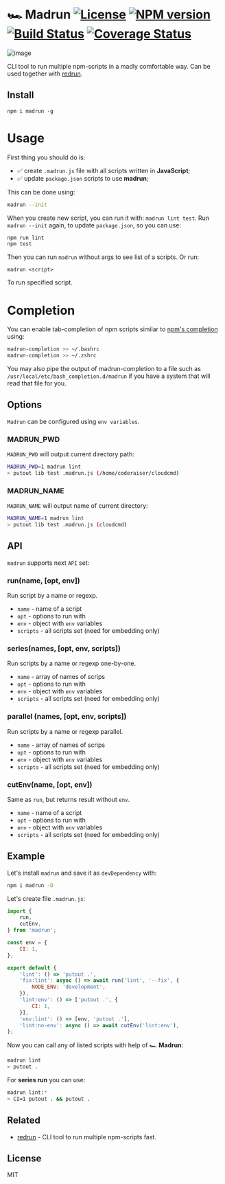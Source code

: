 # 🏎 Madrun [![License][LicenseIMGURL]][LicenseURL] [![NPM version][NPMIMGURL]][NPMURL] [![Build Status][BuildStatusIMGURL]][BuildStatusURL] [![Coverage Status][CoverageIMGURL]][CoverageURL]

![image](https://user-images.githubusercontent.com/1573141/223524904-4175548f-1e30-4745-bf2e-c2f4ea39fef5.png)

[NPMURL]: https://npmjs.org/package/madrun "npm"
[NPMIMGURL]: https://img.shields.io/npm/v/madrun.svg?style=flat
[BuildStatusURL]: https://github.com/coderaiser/madrun/actions?query=workflow%3A%22Node+CI%22 "Build Status"
[BuildStatusIMGURL]: https://github.com/coderaiser/madrun/workflows/Node%20CI/badge.svg
[LicenseURL]: https://tldrlegal.com/license/mit-license "MIT License"
[LicenseIMGURL]: https://img.shields.io/badge/license-MIT-317BF9.svg?style=flat
[CoverageURL]: https://coveralls.io/github/coderaiser/madrun?branch=master
[CoverageIMGURL]: https://coveralls.io/repos/coderaiser/madrun/badge.svg?branch=master&service=github

CLI tool to run multiple npm-scripts in a madly comfortable way. Can be used together with [redrun](https://github.com/coderaiser/redrun).

## Install

```
npm i madrun -g
```

# Usage

First thing you should do is:

- ✅ create `.madrun.js` file with all scripts written in **JavaScript**;
- ✅ update `package.json` scripts to use **madrun**;

This can be done using:

```sh
madrun --init
```

When you create new script, you can run it with: `madrun lint test`.
Run `madrun --init` again, to update `package.json`, so you can use:

```sh
npm run lint
npm test
```

Then you can run `madrun` without args to see list of a scripts. Or run:

```
madrun <script>
```

To run specified script.

# Completion

You can enable tab-completion of npm scripts similar to [npm's completion](https://docs.npmjs.com/cli/completion) using:

```sh
madrun-completion >> ~/.bashrc
madrun-completion >> ~/.zshrc
```

You may also pipe the output of madrun-completion to a file such as `/usr/local/etc/bash_completion.d/madrun` if you have a system that will read that file for you.

## Options

`Madrun` can be configured using `env variables`.

### MADRUN_PWD

`MADRUN_PWD` will output current directory path:

```sh
MADRUN_PWD=1 madrun lint
> putout lib test .madrun.js (/home/coderaiser/cloudcmd)
```

### MADRUN_NAME

`MADRUN_NAME` will output name of current directory:

```sh
MADRUN_NAME=1 madrun lint
> putout lib test .madrun.js (cloudcmd)
```

## API

`madrun` supports next `API` set:

### run(name, [opt, env])

Run script by a name or regexp.

- `name` - name of a script
- `opt` - options to run with
- `env` - object with `env` variables
- `scripts` - all scripts set (need for embedding only)

### series(names, [opt, env, scripts])

Run scripts by a name or regexp one-by-one.

- `name` - array of names of scrips
- `opt` - options to run with
- `env` - object with `env` variables
- `scripts` - all scripts set (need for embedding only)

### parallel (names, [opt, env, scripts])

Run scripts by a name or regexp parallel.

- `name` - array of names of scrips
- `opt` - options to run with
- `env` - object with `env` variables
- `scripts` - all scripts set (need for embedding only)

### cutEnv(name, [opt, env])

Same as `run`, but returns result without `env`.

- `name` - name of a script
- `opt` - options to run with
- `env` - object with `env` variables
- `scripts` - all scripts set (need for embedding only)

## Example

Let's install `madrun` and save it as `devDependency` with:

```sh
npm i madrun -D
```

Let's create file `.madrun.js`:

```js
import {
    run,
    cutEnv,
} from 'madrun';

const env = {
    CI: 1,
};

export default {
    'lint': () => 'putout .',
    'fix:lint': async () => await run('lint', '--fix', {
        NODE_ENV: 'development',
    }),
    'lint:env': () => ['putout .', {
        CI: 1,
    }],
    'env:lint': () => [env, 'putout .'],
    'lint:no-env': async () => await cutEnv('lint:env'),
};
```

Now you can call any of listed scripts with help of 🏎 **Madrun**:

```sh
madrun lint
> putout .
```

For **series run** you can use:

```sh
madrun lint:*
> CI=1 putout . && putout .
```

## Related

- [redrun](https://github.com/coderaiser/redrun) - CLI tool to run multiple npm-scripts fast.

## License

MIT
